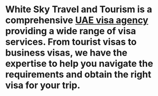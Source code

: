 # White Sky Travel and Tourism is a comprehensive <a href="https://whitesky.ae/">UAE visa agency</a> providing a wide range of visa services. From tourist visas to business visas, we have the expertise to help you navigate the requirements and obtain the right visa for your trip.
